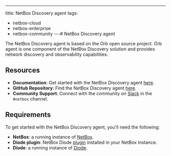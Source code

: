 ---
title: NetBox Discovery agent
tags:
  - netbox-cloud
  - netbox-enterprise
  - netbox-community
---# NetBox Discovery agent

The NetBox Discovery agent is based on the Orb open source project. Orb agent is one component of the NetBox Discovery solution and provides network discovery and observability capabilities.

## Resources
- **Documentation**: Get started with the NetBox Discovery agent [here](get-started.md).
- **GitHub Repository**: Find the NetBox Discovery agent [here](https://github.com/netboxlabs/orb-agent).
- **Community Support**: Connect with the community on [Slack](https://netdev.chat/) in the `#netbox` channel.

## Requirements

To get started with the NetBox Discovery agent, you'll need the following:

- **NetBox**: a running instance of [NetBox](https://github.com/netbox-community/netbox).
- **Diode plugin**: NetBox Diode [plugin](https://github.com/netboxlabs/diode-netbox-plugin) installed in your NetBox instance.
- **Diode**: a running instance of [Diode](https://github.com/netboxlabs/diode/tree/develop/diode-server#readme).